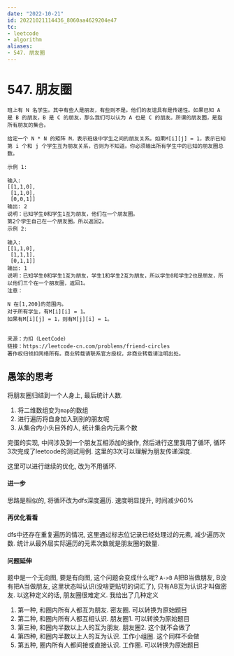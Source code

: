 ```yaml
---
date: "2022-10-21"
id: 20221021114436_8060aa4629204e47
tc:
- leetcode
- algorithm
aliases:
- 547. 朋友圈
---
```


# 547. 朋友圈

```
班上有 N 名学生。其中有些人是朋友，有些则不是。他们的友谊具有是传递性。如果已知 A 是 B 的朋友，B 是 C 的朋友，那么我们可以认为 A 也是 C 的朋友。所谓的朋友圈，是指所有朋友的集合。

给定一个 N * N 的矩阵 M，表示班级中学生之间的朋友关系。如果M[i][j] = 1，表示已知第 i 个和 j 个学生互为朋友关系，否则为不知道。你必须输出所有学生中的已知的朋友圈总数。

示例 1:

输入: 
[[1,1,0],
 [1,1,0],
 [0,0,1]]
输出: 2 
说明：已知学生0和学生1互为朋友，他们在一个朋友圈。
第2个学生自己在一个朋友圈。所以返回2。
示例 2:

输入: 
[[1,1,0],
 [1,1,1],
 [0,1,1]]
输出: 1
说明：已知学生0和学生1互为朋友，学生1和学生2互为朋友，所以学生0和学生2也是朋友，所以他们三个在一个朋友圈，返回1。
注意：

N 在[1,200]的范围内。
对于所有学生，有M[i][i] = 1。
如果有M[i][j] = 1，则有M[j][i] = 1。


来源：力扣（LeetCode）
链接：https://leetcode-cn.com/problems/friend-circles
著作权归领扣网络所有。商业转载请联系官方授权，非商业转载请注明出处。
```

## 愚笨的思考

将朋友圈归结到一个人身上, 最后统计人数. 

1. 将二维数组变为`map`的数组
2. 进行遍历将自身加入到别的朋友呢
3. 从集合内小头目外的人, 统计集合内元素个数

完蛋的实现, 中间涉及到一个朋友互相添加的操作, 然后进行这里我用了循环, 循环3次完成了leetcode的测试用例. 
这里的3次可以理解为朋友传递深度. 

这里可以进行继续的优化, 改为不用循环.


#### 进一步

思路是相似的, 将循环改为dfs深度遍历. 速度明显提升, 时间减少60%


#### 再优化看看

dfs中还存在重复遍历的情况, 这里通过标志位记录已经处理过的元素, 减少遍历次数. 统计从最外层实际遍历的元素次数就是朋友圈的数量.

#### 问题延伸

题中是一个无向图, 要是有向图, 这个问题会变成什么呢? `A->B` A把B当做朋友, B没有把A当做朋友, 这里状态叫认识(没啥更贴切的词汇了), 只有AB互为认识才叫做密友. 以这种定义的话, 朋友圈很难定义. 我给出了几种定义 

1. 第一种, 和圈内所有人都互为朋友. 密友圈.  可以转换为原始题目
2. 第二种, 和圈内所有人都互相认识. 朋友圈1. 可以转换为原始题目
3. 第三种, 和圈内半数以上人的互为朋友. 朋友圈2. 这个就不会做了
4. 第四种, 和圈内半数以上人的互为认识. 工作小组圈. 这个同样不会做
5. 第五种, 圈内所有人都间接或直接认识. 工作圈.  可以转换为原始题目




